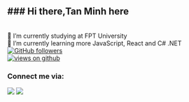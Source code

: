 <h2> ### Hi there,Tan Minh here</h2>

<br />
🔭 I’m currently studying at FPT University
<br />
🌱 I’m currently learning more JavaScript, React and C# .NET
<br />
  <a href="https://github.com/minhduongt" target="_blank">
    <img alt="GitHub followers" src="https://img.shields.io/github/followers/minhduongt?label=Github%20followers&style=for-the-badge">
  </a>
  <br>
  <a href="https://github.com/minhduongt" target="_blank">
    <img src="https://komarev.com/ghpvc/?username=minhduongt&label=Views&color=brightgreen&style=flat-square" alt="views on github" />
  </a>

<br />

### Connect me via:

[<img src = "https://img.shields.io/badge/facebook-darkblue.svg?&style=for-the-badge&logo=facebook&logoColor=white">](https://www.facebook.com/zes.minh.1)
[<img src="https://img.shields.io/badge/linkedin-%230077B5.svg?&style=for-the-badge&logo=linkedin&logoColor=white" />](https://www.linkedin.com/in/minh-duong-tan-646536214/) 


